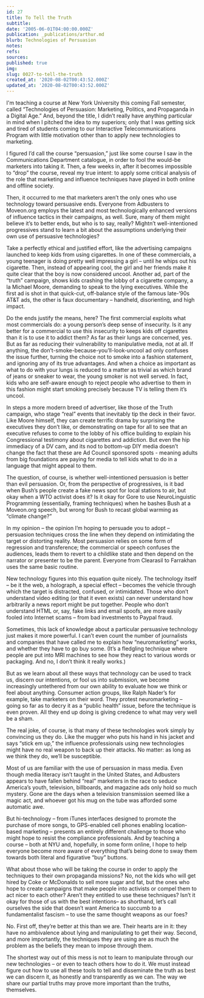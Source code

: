 ```yaml
---
id: 27
title: To Tell the Truth
subtitle: 
date: '2005-06-01T04:00:00.000Z'
publication: _publications/arthur.md
blurb: Technologies of Persuasion
notes: 
refs: 
sources: 
published: true
img: 
slug: 0027-to-tell-the-truth
created_at: '2020-08-02T00:43:52.000Z'
updated_at: '2020-08-02T00:43:52.000Z'
---
```

I'm teaching a course at New York University this coming Fall semester, called “Technologies of Persuasion: Marketing, Politics, and Propaganda in a Digital Age.” And, beyond the title, I didn’t really have anything particular in mind when I pitched the idea to my superiors; only that I was getting sick and tired of students coming to our Interactive Telecommunications Program with little motivation other than to apply new technologies to marketing.

I figured I’d call the course “persuasion,” just like some course I saw in the Communications Department catalogue, in order to fool the would-be marketers into taking it. Then, a few weeks in, after it becomes impossible to “drop” the course, reveal my true intent: to apply some critical analysis of the role that marketing and influence techniques have played in both online and offline society.

Then, it occurred to me that marketers aren’t the only ones who use technology toward persuasive ends. Everyone from Adbusters to Moveon.org employs the latest and most technologically enhanced versions of influence tactics in their campaigns, as well. Sure, many of them might believe it’s to better ends, but who is to say, really? Mightn’t well-intentioned progressives stand to learn a bit about the assumptions underlying their own use of persuasive technologies?

Take a perfectly ethical and justified effort, like the advertising campaigns launched to keep kids from using cigarettes. In one of these commercials, a young teenager is doing pretty well impressing a girl – until he whips out his cigarette. Then, instead of appearing cool, the girl and her friends make it quite clear that the boy is now considered *un*cool. Another ad, part of the “truth” campaign, shows kids crashing the lobby of a cigarette company, a la Michael Moore, demanding to speak to the lying executives. While the first ad is shot in that quick-cut, off-balance style of the famous late-‘90s AT&T ads, the other is faux documentary – handheld, disorienting, and high impact.

Do the ends justify the means, here? The first commercial exploits what most commercials do: a young person’s deep sense of insecurity. Is it any better for a commercial to use this insecurity to keeps kids off cigarettes than it is to use it to addict them? As far as their lungs are concerned, yes. But as far as reducing their vulnerability to manipulative media, not at all. If anything, the don’t-smoke-because-you’ll-look-uncool ad only confuses the issue further, turning the choice not to smoke into a fashion statement, and ignoring any of its true advantages. And when a choice as important as what to do with your lungs is reduced to a matter as trivial as which brand of jeans or sneaker to wear, the young smoker is not well served. In fact, kids who are self-aware enough to reject people who advertise to them in this fashion might start smoking precisely because TV is telling them it’s uncool.

In steps a more modern breed of advertiser, like those of the Truth campaign, who stage “real” events that inevitably tip the deck in their favor. Like Moore himself, they can create terrific drama by surprising the executives they don’t like, or demonstrating on tape for all to see that an executive refuses to come to the lobby of his office building to explain his Congressional testimony about cigarettes and addiction. But even the hip immediacy of a DV cam, and its nod to bottom-up DIY media doesn’t change the fact that these are Ad Council sponsored spots - meaning adults from big foundations are paying for media to tell kids what to do in a language that might appeal to them.

The question, of course, is whether well-intentioned persuasion is better than evil persuasion. Or, from the perspective of progressives, is it bad when Bush’s people create a fake news spot for local stations to air, but okay when a WTO activist does it? Is it okay for Gore to use NeuroLinguistic Programming (essentially, framing techniques) when he bashes Bush at a Moveon.org speech, but wrong for Bush to recast global warming as “climate change?”

In my opinion – the opinion I’m hoping to persuade you to adopt – persuasion techniques cross the line when they depend on intimidating the target or distorting reality. Most persuasion relies on some form of regression and transference; the commercial or speech confuses the audiences, leads them to revert to a childlike state and then depend on the narrator or presenter to be the parent. Everyone from Clearasil to Farrakhan uses the same basic routine.

New technology figures into this equation quite nicely. The technology itself – be it the web, a holograph, a special effect – becomes the vehicle through which the target is distracted, confused, or intimidated. Those who don’t understand video editing (or that it even exists) can never understand how arbitrarily a news report might be put together. People who don’t understand HTML or, say, fake links and email spoofs, are more easily fooled into Internet scams – from bad investments to Paypal fraud.

Sometimes, this lack of knowledge about a particular persuasive technology just makes it more powerful. I can’t even count the number of journalists and companies that have called me to explain how “neuromarketing” works, and whether they have to go buy some. (It’s a fledgling technique where people are put into MRI machines to see how they react to various words or packaging. And no, I don’t think it really works.)

But as we learn about all these ways that technology can be used to track us, discern our intentions, or fool us into submission, we become increasingly untethered from our own ability to evaluate how we think or feel about anything. Consumer action groups, like Ralph Nader’s for example, take marketers on their word. They protest neuromarketing – going so far as to decry it as a “public health” issue, before the technique is even proven. All they end up doing is giving credence to what may very well be a sham.

The real joke, of course, is that many of these technologies work simply by convincing us they do. Like the mugger who puts his hand in his jacket and says “stick em up,” the influence professionals using new technologies might have no real weapon to back up their attacks. No matter: as long as we think they do, we’ll be susceptible.

Most of us are familiar with the use of persuasion in mass media. Even though media literacy isn’t taught in the United States, and Adbusters appears to have fallen behind “real” marketers in the race to seduce America’s youth, television, billboards, and magazine ads only hold so much mystery. Gone are the days when a television transmission seemed like a magic act, and whoever got his mug on the tube was afforded some automatic awe.

But hi-technology – from iTunes interfaces designed to promote the purchase of more songs, to GPS-enabled cell phones enabling location-based marketing – presents an entirely different challenge to those who might hope to resist the compliance professionals. And by teaching a course – both at NYU and, hopefully, in some form online, I hope to help everyone become more aware of everything that’s being done to sway them towards both literal and figurative “buy” buttons.

What about those who will be taking the course in order to apply the techniques to their own propaganda missions? No, not the kids who will get hired by Coke or McDonalds to sell more sugar and fat, but the ones who hope to create campaigns that make people into activists or compel them to act nicer to each other? Aren’t they entitled to use these techniques? Isn’t it okay for those of us with the best intentions– as shorthand, let’s call ourselves the side that doesn’t want America to succumb to a fundamentalist fascism – to use the same thought weapons as our foes?

No. First off, they’re better at this than we are. Their hearts are in it: they have no ambivalence about lying and manipulating to get their way. Second, and more importantly, the techniques they are using are as much the problem as the beliefs they mean to impose through them.

The shortest way out of this mess is not to learn to manipulate through our new technologies – or even to teach others how to do it. We must instead figure out how to use all these tools to tell and disseminate the truth as best we can discern it, as honestly and transparently as we can. The way we share our partial truths may prove more important than the truths, themselves.

